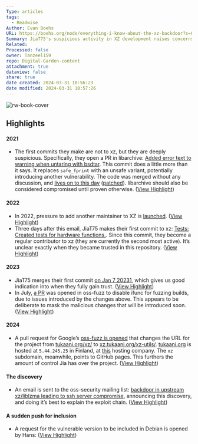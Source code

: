 ```yaml
---
Type: articles
tags:
  - Readwise
Author: Evan Boehs
URL: https://boehs.org/node/everything-i-know-about-the-xz-backdoor?s=09
Summary: JiaT75's suspicious activity in XZ development raises concerns about potential backdoors and compromised code. The timeline shows a pattern of gaining trust and making changes that could lead to security vulnerabilities. GitHub eventually suspends JiaT75's account.
Related: 
Processed: false
owner: Tanzeel159
repo: Digital-Garden-content
attachment: true
dataview: false
share: true
date created: 2024-03-31 10:56:23
date modified: 2024-03-31 10:57:26
---
```

![rw-book-cover](https://boehs.org/og/node/everything-i-know-about-the-xz-backdoor.png)

## Highlights
#### 2021
- The first commits they make are not to xz, but they are deeply suspicious. Specifically, they open a PR in libarchive: [Added error text to warning when untaring with bsdtar](https://github.com/libarchive/libarchive/pull/1609). This commit does a little more than it says. It replaces `safe_fprint` with an unsafe variant, potentially introducing another vulnerability. The code was merged without any discussion, and [lives on to this day](https://github.com/libarchive/libarchive/blob/master/tar/read.c#L374-L375) ([patched](https://github.com/libarchive/libarchive/pull/2101)). libarchive should also be considered compromised until proven otherwise. ([View Highlight](https://read.readwise.io/read/01ht9ex456c9xr8js6gjxwynxf))
#### 2022
- In 2022, pressure to add another maintainer to XZ is [launched](https://www.mail-archive.com/xz-devel@tukaani.org/msg00566.html). ([View Highlight](https://read.readwise.io/read/01ht9exw86w1q6xbcn1qc7tvyw))
- Three days after this email, JiaT75 makes their first commit to xz: [Tests: Created tests for hardware functions.](https://github.com/tukaani-project/xz/commit/aa75c5563a760aea3aa23d997d519e702e82726b). Since this commit, they become a regular contributor to xz (they are currently the second most active). It’s unclear exactly when they became trusted in this repository. ([View Highlight](https://read.readwise.io/read/01ht9ey9jfdy972bj21zag84sj))
#### 2023
- JiaT75 merges their first commit [on Jan 7 2023](https://github.com/tukaani-project/xz/pull/7)[1](https://boehs.org/node/everything-i-know-about-the-xz-backdoor?s=09#fn1), which gives us good indication into when they fully gain trust. ([View Highlight](https://read.readwise.io/read/01ht9ez17p5hpzrb0rrrebmmv7))
- In July, [a PR](https://github.com/google/oss-fuzz/pull/10667) was opened in oss-fuzz to disable ifunc for fuzzing builds, due to issues introduced by the changes above. This appears to be deliberate to mask the malicious changes that will be introduced soon. ([View Highlight](https://read.readwise.io/read/01ht9f0ereesrvhqh6f2xb0yht))
#### 2024
- A pull request for Google’s [oss-fuzz is opened](https://github.com/google/oss-fuzz/pull/11587) that changes the URL for the project from [tukaani.org/xz/](http://tukaani.org/xz/) to [xz.tukaani.org/xz-utils/](http://xz.tukaani.org/xz-utils/). [tukaani.org](http://tukaani.org) is hosted at `5.44.245.25` in Finland, at [this](https://www.zoner.fi/) hosting company. The `xz` subdomain, meanwhile, points to GitHub pages. This furthers the amount of control Jia has over the project. ([View Highlight](https://read.readwise.io/read/01ht9f1jjpy0yjcdqemq78q93d))
#### The discovery
- An email is sent to the oss-security mailing list: [backdoor in upstream xz/liblzma leading to ssh server compromise](https://www.openwall.com/lists/oss-security/2024/03/29/4), announcing this discovery, and doing it’s best to explain the exploit chain. ([View Highlight](https://read.readwise.io/read/01ht9f2bgypxj51xmvnkbfgv7c))
#### A sudden push for inclusion
- A request for the vulnerable version to be included in Debian is opened by Hans: ([View Highlight](https://read.readwise.io/read/01ht9f5yj8kea9ybv5mz568f3q))
